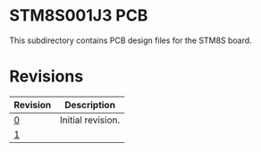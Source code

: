 # STM8S001J3 PCB
This subdirectory contains PCB design files for the STM8S board.

# Revisions
| Revision                       | Description     |
|--------------------------------|-----------------|
|[0](REV0_DieselTach_Filter_STM/)|Initial revision.|
|[1](REV1_DieselTach_Filter_STM/)|                 |